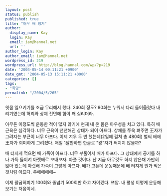 ```yaml
---
layout: post
status: publish
published: true
title: "어우 배 땡겨"
author:
  display_name: Kay
  login: Kay
  email: iam@hannal.net
  url: ''
author_login: Kay
author_email: iam@hannal.net
wordpress_id: 219
wordpress_url: http://blog.hannal.com/wp/?p=219
date: '2004-05-14 00:11:21 +0900'
date_gmt: '2004-05-13 15:11:21 +0900'
categories: []
tags:
- "희망"
permalink: "/2004/5/265"
---
```

<p>윗몸 일으키기를 조금 무리해서 했다. 240회 정도? 80회는 누워서 다리 들어올렸다 내리기였는데 허리와 상체 전면에 힘이 꽤 실리더라.</p>
<p>아무튼 이정도씩 운동한 적이 많지 않기에 현재 내 온 몸은 아우성을 치고 있다. 특히 배 근육은 심각하다. 너무 근육이 땐땐해진 상태가 되어 아프다. 상체를 쭈욱 펴주면 王자가 그려지는 부근이 너무 아프다. 이제 겨우 두 번 했는데(2일에 걸쳐 총 480회) 벌써 배에 王자가 희미하게 그려졌다. 매일 1달만하면 한글로 "왕"자가 써지지 않을까?</p>
<p>배 터지게 먹으면 배 가죽이 아프다. 너무 부풀어서 배가 아프다. 그 상태에서 공기를 하나 가득 들이켜 아랫배로 보내보자. 아플 것이다. 난 지금 아무것도 하지 않은채 가만히 앉아 있는데 아랫배 가죽이 그렇게 아프다. 배가 고픈데 운동때문에 배 터지게 뭔가 먹은 것처럼 아프다. 우에에에에~</p>
<p>이제 팔굽혀피기 100회와 줄넘기 500회만 하고 자야겠다. 쯔압. 내 평생 이렇게 운동해보기는 처음이네.</p>
